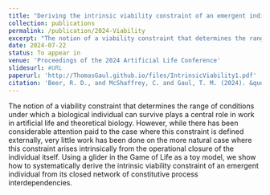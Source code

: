 ```yaml
---
title: "Deriving the intrinsic viability constraint of an emergent individual from first principles"
collection: publications
permalink: /publication/2024-Viability
excerpt: "The notion of a viability constraint that determines the range of conditions under which a biological individual can survive plays a central role in work in artificial life and theoretical biology. However, while there has been considerable attention paid to the case where this constraint is defined externally, very little work has been done on the more natural case where this constraint arises intrinsically from the operational closure of the individual itself. Using a glider in the Game of Life as a toy model, we show how to systematically derive the intrinsic viability constraint of an emergent individual from its closed network of constitutive process interdependencies."
date: 2024-07-22
status: To appear in
venue: 'Proceedings of the 2024 Artificial Life Conference'
slidesurl: #URL
paperurl: 'http://ThomasGaul.github.io/files/IntrinsicViability1.pdf'
citation: 'Beer, R. D., and McShaffrey, C. and Gaul, T. M. (2024). &quot;Deriving the intrinsic viability constraint of an emergent individual from first principles&quot; <i>Proceedings of the 2024 Artificial Life Conference</i>. To appear.'
---
```


The notion of a viability constraint that determines the range of conditions under which a biological individual can survive plays a central role in work in artificial life and theoretical biology. However, while there has been considerable attention paid to the case where this constraint is defined externally, very little work has been done on the more natural case where this constraint arises intrinsically from the operational closure of the individual itself. Using a glider in the Game of Life as a toy model, we show how to systematically derive the intrinsic viability constraint of an emergent individual from its closed network of constitutive process interdependencies.
